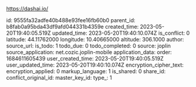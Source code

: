 https://dashai.io/

id: 9555fa32adfe40b488e93fee16fb60b0
parent_id: b8fab0a95bda43df9afd044331b4359e
created_time: 2023-05-20T19:40:05.519Z
updated_time: 2023-05-20T19:40:10.074Z
is_conflict: 0
latitude: 44.11762000
longitude: 10.40665000
altitude: 306.1000
author: 
source_url: 
is_todo: 1
todo_due: 0
todo_completed: 0
source: joplin
source_application: net.cozic.joplin-mobile
application_data: 
order: 1684611605439
user_created_time: 2023-05-20T19:40:05.519Z
user_updated_time: 2023-05-20T19:40:10.074Z
encryption_cipher_text: 
encryption_applied: 0
markup_language: 1
is_shared: 0
share_id: 
conflict_original_id: 
master_key_id: 
type_: 1